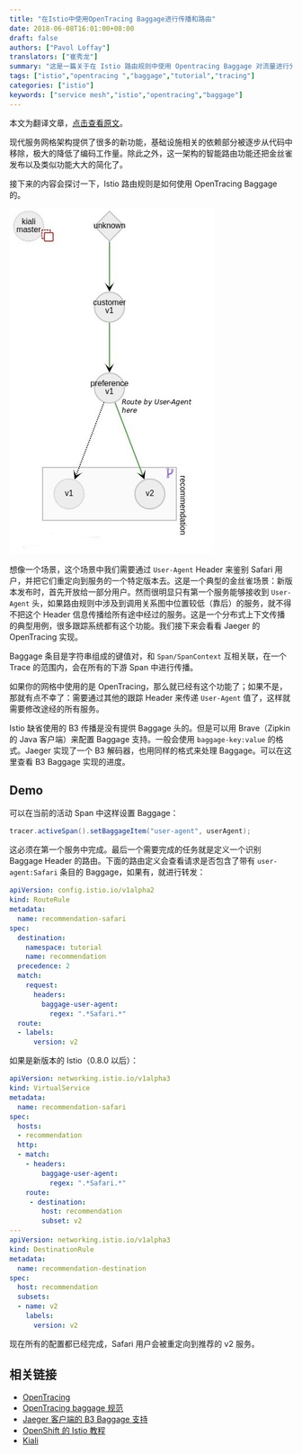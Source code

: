 ```yaml
---
title: "在Istio中使用OpenTracing Baggage进行传播和路由"
date: 2018-06-08T16:01:00+08:00
draft: false
authors: ["Pavol Loffay"]
translators: ["崔秀龙"]
summary: "这是一篇关于在 Istio 路由规则中使用 Opentracing Baggage 对流量进行分布式追踪的教程。"
tags: ["istio","opentracing ","baggage","tutorial","tracing"]
categories: ["istio"]
keywords: ["service mesh","istio","opentracing","baggage"]
---
```


本文为翻译文章，[点击查看原文](https://medium.com/jaegertracing/istio-routing-using-opentracing-baggage-distributed-context-propagation-ed8d787a4bef)。

现代服务网格架构提供了很多的新功能，基础设施相关的依赖部分被逐步从代码中移除，极大的降低了编码工作量。除此之外，这一架构的智能路由功能还把金丝雀发布以及类似功能大大的简化了。

接下来的内容会探讨一下，Istio 路由规则是如何使用 OpenTracing Baggage 的。

![Isto路由规则](00704eQkgy1fs3tvxhiqnj30a60h3wg2.jpg)

想像一个场景，这个场景中我们需要通过 `User-Agent` Header 来鉴别 Safari 用户，并把它们重定向到服务的一个特定版本去。这是一个典型的金丝雀场景：新版本发布时，首先开放给一部分用户。然而很明显只有第一个服务能够接收到 `User-Agent` 头，如果路由规则中涉及到调用关系图中位置较低（靠后）的服务，就不得不把这个 Header 信息传播给所有途中经过的服务。这是一个分布式上下文传播的典型用例，很多跟踪系统都有这个功能。我们接下来会看看 Jaeger 的 OpenTracing 实现。

Baggage 条目是字符串组成的键值对，和 `Span/SpanContext` 互相关联，在一个 Trace 的范围内，会在所有的下游 Span 中进行传播。

如果你的网格中使用的是 OpenTracing，那么就已经有这个功能了；如果不是，那就有点不幸了：需要通过其他的跟踪 Header 来传递 `User-Agent` 值了，这样就需要修改途经的所有服务。

Istio 缺省使用的 B3 传播是没有提供 Baggage 头的。但是可以用 Brave（Zipkin 的 Java 客户端）来配置 Baggage 支持。一般会使用 `baggage-key:value` 的格式。Jaeger 实现了一个 B3 解码器，也用同样的格式来处理 Baggage。可以在这里查看 B3 Baggage 实现的进度。

## Demo

可以在当前的活动 Span 中这样设置 Baggage：

```java
tracer.activeSpan().setBaggageItem("user-agent", userAgent);
```

这必须在第一个服务中完成。最后一个需要完成的任务就是定义一个识别 Baggage Header 的路由。下面的路由定义会查看请求是否包含了带有 `user-agent:Safari` 条目的 Baggage，如果有，就进行转发：

```yaml
apiVersion: config.istio.io/v1alpha2
kind: RouteRule
metadata:
  name: recommendation-safari
spec:
  destination:
    namespace: tutorial
    name: recommendation
  precedence: 2
  match:
    request:
      headers:
        baggage-user-agent:
          regex: ".*Safari.*"  
  route:
  - labels:
      version: v2
```

如果是新版本的 Istio（0.8.0 以后）：

```yaml
apiVersion: networking.istio.io/v1alpha3
kind: VirtualService
metadata:
  name: recommendation-safari
spec:
  hosts:
  - recommendation
  http:
  - match:
    - headers:
        baggage-user-agent:
          regex: ".*Safari.*"
    route:
     - destination:
        host: recommendation
        subset: v2
---
apiVersion: networking.istio.io/v1alpha3
kind: DestinationRule
metadata:
  name: recommendation-destination
spec:
  host: recommendation
  subsets:
  - name: v2
    labels:
      version: v2
```

现在所有的配置都已经完成，Safari 用户会被重定向到推荐的 v2 服务。

## 相关链接

- [OpenTracing](http://opentracing.io/)
- [OpenTracing baggage 规范](https://github.com/opentracing/specification/blob/master/specification.md#set-a-baggage-item)
- [Jaeger 客户端的 B3 Baggage 支持](https://github.com/jaegertracing/jaeger/issues/755#issuecomment-393929718)
- [OpenShift 的 Istio 教程](https://github.com/redhat-developer-demos/istio-tutorial)
- [Kiali](https://kiali.org/)
